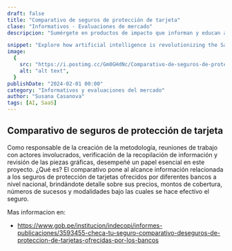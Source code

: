 ```yaml
---
draft: false
title: "Comparativo de seguros de protección de tarjeta"
clase: "Informativos - Evaluaciones de mercado"
descripcion: "Sumérgete en productos de impacto que informan y educan a los consumidores sobre temas clave para mejorar su bienestar"

snippet: "Explore how artificial intelligence is revolutionizing the SaaS industry."
image:
  {
    src: "https://i.postimg.cc/Gm0GHdNc/Comparativo-de-seguros-de-protecci-n-de-tarjeta.png",
    alt: "alt text",
  }
publishDate: "2024-02-01 00:00"
category: "Informativos y evaluaciones del mercado"
author: "Susana Casanova"
tags: [AI, SaaS]
---
```


## Comparativo de seguros de protección de tarjeta

Como responsable de la creación de la metodología, reuniones de trabajo con actores involucrados, verificación de la recopilación de información y revisión de las piezas gráficas, desempeñé un papel esencial en este proyecto.
¿Qué es? El comparativo pone al alcance información relacionada a los seguros de protección de tarjetas ofrecidos por diferentes bancos a nivel nacional, brindándote detalle sobre sus precios, montos de cobertura, números de sucesos y modalidades bajo las cuales se hace efectivo el seguro.

Mas informacion en: 
- https://www.gob.pe/institucion/indecopi/informes-publicaciones/3593455-checa-tu-seguro-comparativo-deseguros-de-proteccion-de-tarjetas-ofrecidas-por-los-bancos